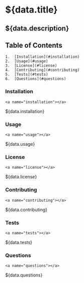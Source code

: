# ${data.title}

  ## ${data.description}
  
  ## Table of Contents
    1.  [Installation](#installation)
    2.  [Usage](#usage)
    3.  [License](#license)
    4.  [Contributing](#contributing)
    5.  [Tests](#tests)
    6.  [Questions](#questions)

  ### Installation
    <a name="installation"></a>
  ${data.installation}

  ### Usage
    <a name="usage"></a>
  ${data.usage}

  ### License
    <a name="license"></a>
  ${data.license}

  ### Contributing
    <a name="contributing"></a>
  ${data.contributing}

  ### Tests
    <a name="tests"></a>
  ${data.tests}

  ### Questions
    <a name="questions"></a>
  ${data.questions}

